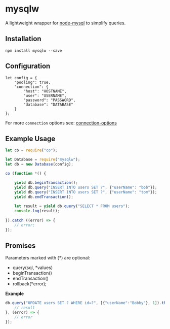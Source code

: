 # mysqlw

A lightweight wrapper for [node-mysql](https://github.com/mysqljs/mysql) to simplify queries.

## Installation

```
npm install mysqlw --save
```

## Configuration

```
let config = {
    "pooling": true,
    "connection": {
        "host": "HOSTNAME",
        "user": "USERNAME",
        "password": "PASSWORD",
        "database": "DATABASE"
    }
};
```

For more `connection` options see: [connection-options](https://github.com/mysqljs/mysql#connection-options)

## Example Usage

```js
let co = require("co");

let Database = require("mysqlw");
let db = new Database(config);

co (function *() {

    yield db.beginTransaction();
    yield db.query("INSERT INTO users SET ?", {"userName": "bob"});
    yield db.query("INSERT INTO users SET ?", {"userName": "tom"});
    yield db.endTransaction();
        
    let result = yield db.query("SELECT * FROM users");
    console.log(result);
        
}).catch ((error) => {
    // error;
});
```

## Promises

Parameters marked with (*) are optional:

* query(sql, *values)
* beginTransaction()
* endTransaction()
* rollback(*error);

**Example**

```js
db.query("UPDATE users SET ? WHERE id=?", [{"userName":"Bobby"}, 1]).then((result) => {
    // result
}, (error) => {
    // error
});
```
